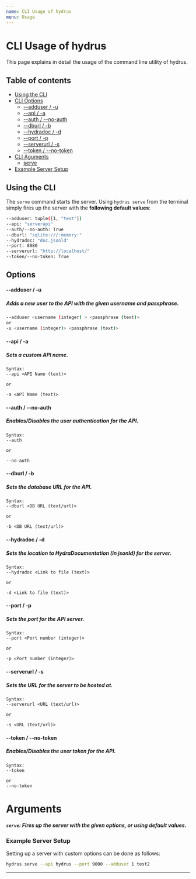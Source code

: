 ```yaml
---
name: CLI Usage of hydrus
menu: Usage
---
```


# CLI Usage of hydrus

This page explains in detail the usage of the command line utility of hydrus.

Table of contents
-------------
* [Using the CLI](#usingthecli)
* [CLI Options](#cliops)
    * [--adduser / -u](#cliops-adduser)
    * [--api / -a](#cliops-api)
    * [--auth / --no-auth](#cliops-auth)
    * [--dburl / -b](#cliops-dburl)
    * [--hydradoc / -d](#cliops-hydradoc)
    * [--port / -p](#cliops-port)
    * [--serverurl / -s](#cliops-serverurl)
    * [--token / --no-token](#cliops-token)
* [CLI Aguments](#cliargs)
    * [serve](#cliargs-serve)
* [Example Server Setup](#examplesetup)

<a name="usingthecli"></a>

## Using the CLI

The `serve` command starts the server. Using `hydrus serve` from the terminal simply fires up the server with the **following default values**:
```bash
--adduser: tuple([1, "test"])
--api: "serverapi"
--auth/--no-auth: True
--dburl: "sqlite:///:memory:"
--hydradoc: "doc.jsonld"
--port: 8080
--serverurl: "http://localhost/"
--token/--no-token: True
```

<a name="cliops"></a>

## Options

<a name="cliops-adduser"></a>

#### **--adduser / -u**

##### Adds a new user to the API with the given username and passphrase.

```bash
--adduser <username (integer) > <passphrase (text)>
or
-u <username (integer)> <passphrase (text)>
```

<a name="cliops-api"></a>

#### **--api / -a**

##### Sets a custom API name.

```
Syntax:
--api <API Name (text)>

or

-a <API Name (text)>
```

<a name="cliops-auth"></a>

#### **--auth / --no-auth**

##### Enables/Disables the user authentication for the API.

```
Syntax:
--auth

or

--no-auth
```

<a name="cliops-dburl"></a>

#### **--dburl / -b**

##### Sets the database URL for the API.
```
Syntax:
--dburl <DB URL (text/url)>

or

-b <DB URL (text/url)>
```

<a name="cliops-hydradoc"></a>

#### **--hydradoc / -d**

##### Sets the location to HydraDocumentation (in jsonld) for the server.

```
Syntax:
--hydradoc <Link to file (text)>

or

-d <Link to file (text)>
```

<a name="cliops-port"></a>

#### **--port / -p**

##### Sets the port for the API server.

```
Syntax:
--port <Port number (integer)>

or

-p <Port number (integer)>

```

<a name="cliops-serverurl"></a>

#### **--serverurl / -s**

##### Sets the URL for the server to be hosted at.

```
Syntax:
--serverurl <URL (text/url)>

or

-s <URL (text/url)>
```

<a name="cliops-token"></a>

#### **--token / --no-token**

##### Enables/Disables the user token for the API.

```
Syntax:
--token

or
--no-token
```

<a name="cliargs"></a>

# Arguments

<a name="cliargs-serve"></a>

##### `serve`: Fires up the server with the given options, or using default values.

<a name="examplesetup"></a>

### Example Server Setup

Setting up a server with custom options can be done as follows:

```bash
hydrus serve --api hydrus --port 9000 --adduser 1 test2
```

---


